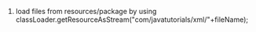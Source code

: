 1. load files from resources/package by using classLoader.getResourceAsStream("com/javatutorials/xml/"+fileName);
